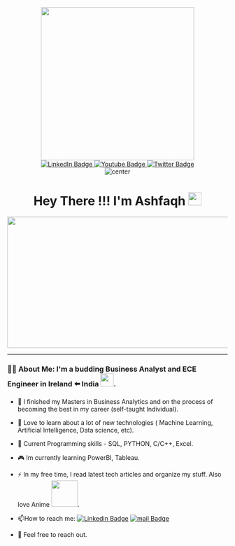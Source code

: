 <div id="header" align="center">
  <img src="https://media.giphy.com/media/eemPC4yhITcTm/giphy.gif" width="350"/>
</div>
<div id="badges" align="center">
  <a href="https://www.linkedin.com/in/mohammed-ashfaqh-3364921aa/">
    <img src="https://img.shields.io/badge/LinkedIn-blue?style=for-the-badge&logo=linkedin&logoColor=white" alt="LinkedIn Badge"/>
  </a>
  <a href="https://instagram.com/ashfaqh_r8?utm_source=qr&igshid=ZDc4ODBmNjlmNQ%3D%3D">
    <img src="https://img.shields.io/badge/Instagram-red?style=for-the-badge&logo=youtube&logoColor=white" alt="Youtube Badge"/>
  </a>
  <a href="https://twitter.com/Ash_md_?t=U-V8CpJxzTnMKUlpLSVK6Q&s=09">
    <img src="https://img.shields.io/badge/Twitter-blue?style=for-the-badge&logo=twitter&logoColor=white" alt="Twitter Badge"/>
  </a>
</div>
<div align="center">
<img  src="https://komarev.com/ghpvc/?username=Ashfaqh-R8&style=plastic&color=blue" alt="center"/>
</div>
<h1 align="center">
  Hey There !!! I'm Ashfaqh 
  <img src="https://media.giphy.com/media/hvRJCLFzcasrR4ia7z/giphy.gif" width="30px"/>
</h1>

<div align="center">
  <img src="https://media.giphy.com/media/dWesBcTLavkZuG35MI/giphy.gif" width="600" height="300"/>
</div>

---

### :man_technologist: About Me: I'm a budding Business Analyst and ECE Engineer in Ireland :arrow_left: India  <img src="https://media.giphy.com/media/WUlplcMpOCEmTGBtBW/giphy.gif" width="30">.

- :telescope: I finished my Masters in Business Analytics and on the process of becoming the best in my career (self-taught Individual).

- :seedling: Love to learn about a lot of new technologies ( Machine Learning, Artificial Intelligence, Data science, etc).
  
- :game_die: Current Programming skills - SQL, PYTHON, C/C++, Excel.
  
- :video_game:  Im currently learning PowerBI, Tableau.

- :zap: In my free time, I read latest tech articles and organize my stuff. Also love Anime <img src="https://media.giphy.com/media/12775LeUHMZjNu/giphy.gif" width="60">.

- :mailbox:How to reach me: [![Linkedin Badge](https://img.shields.io/badge/-Ashfaqh-blue?style=plastic&logo=Linkedin&logoColor=white)](https://www.linkedin.com/in/mohammed-ashfaqh-3364921aa/)  [![mail Badge](https://img.shields.io/badge/-Ashfaqh-red?style=plastic&logo=Gmail&logoColor=white)](ashfaqhmd1711@gmail.com) 

- :handshake: Feel free to reach out. 

<!---
Ashfaqh-R8/Ashfaqh-R8 is a ✨ special ✨ repository because its `README.md` (this file) appears on your GitHub profile.
You can click the Preview link to take a look at your changes.
--->
